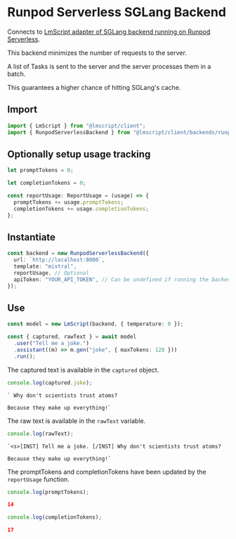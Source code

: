 # Runpod Serverless SGLang Backend

Connects to [LmScript adapter of SGLang backend running on Runpod Serverless](/docs/docker/runpod-serverless-sglang).

This backend minimizes the number of requests to the server.

A list of Tasks is sent to the server and the server processes them in a batch.

This guarantees a higher chance of hitting SGLang's cache.

## Import

```ts
import { LmScript } from "@lmscript/client";
import { RunpodServerlessBackend } from "@lmscript/client/backends/runpod-serverless-sglang";
```

## Optionally setup usage tracking

```ts
let promptTokens = 0;

let completionTokens = 0;

const reportUsage: ReportUsage = (usage) => {
  promptTokens += usage.promptTokens;
  completionTokens += usage.completionTokens;
};
```

## Instantiate

```ts
const backend = new RunpodServerlessBackend({
  url: `http://localhost:8000`,
  template: "mistral",
  reportUsage, // Optional
  apiToken: "YOUR_API_TOKEN", // Can be undefined if running the backend locally
});
```

## Use

```ts
const model = new LmScript(backend, { temperature: 0 });

const { captured, rawText } = await model
  .user("Tell me a joke.")
  .assistant((m) => m.gen("joke", { maxTokens: 128 }))
  .run();
```

The captured text is available in the `captured` object.

```ts
console.log(captured.joke);
```

```
` Why don't scientists trust atoms?

Because they make up everything!`
```

The raw text is available in the `rawText` variable.

```ts
console.log(rawText);
```

```
`<s>[INST] Tell me a joke. [/INST] Why don't scientists trust atoms?

Because they make up everything!`
```

The promptTokens and completionTokens have been updated by the `reportUsage` function.

```ts
console.log(promptTokens);
```

```json
14
```

```ts
console.log(completionTokens);
```

```json
17
```
